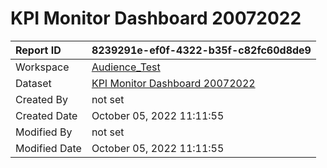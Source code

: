 



# KPI Monitor Dashboard 20072022

|Report ID|8239291e-ef0f-4322-b35f-c82fc60d8de9|
| :--- | :--- |
|Workspace|[Audience_Test](../Workspaces/Audience_Test.md)|
|Dataset|[KPI Monitor Dashboard 20072022](../Datasets/KPI-Monitor-Dashboard-20072022.md)|
|Created By|not set|
|Created Date|October 05, 2022 11:11:55|
|Modified By|not set|
|Modified Date|October 05, 2022 11:11:55|
